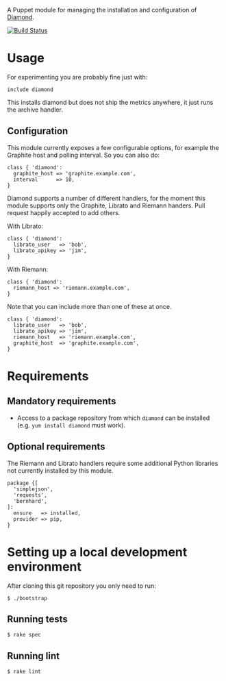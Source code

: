 A Puppet module for managing the installation and configuration of [Diamond](https://github.com/BrightcoveOS/Diamond).

[![Build Status](https://secure.travis-ci.org/miguno/puppet-diamond.png)](https://travis-ci.org/miguno/puppet-diamond)


# Usage

For experimenting you are probably fine just with:

    include diamond

This installs diamond but does not ship the metrics anywhere, it just runs the archive handler.


## Configuration

This module currently exposes a few configurable options, for example
the Graphite host and polling interval. So you can also do:

    class { 'diamond':
      graphite_host => 'graphite.example.com',
      interval      => 10,
    }

Diamond supports a number of different handlers, for the moment this module supports only the Graphite, Librato and
Riemann handers.  Pull request happily accepted to add others.

With Librato:

    class { 'diamond':
      librato_user   => 'bob',
      librato_apikey => 'jim',
    }

With Riemann:

    class { 'diamond':
      riemann_host => 'riemann.example.com',
    }

Note that you can include more than one of these at once.

    class { 'diamond':
      librato_user   => 'bob',
      librato_apikey => 'jim',
      riemann_host   => 'riemann.example.com',
      graphite_host  => 'graphite.example.com',
    }


# Requirements

## Mandatory requirements

* Access to a package repository from which `diamond` can be installed (e.g. `yum install diamond` must work).


## Optional requirements

The Riemann and Librato handlers require some additional Python libraries not currently installed by this module.

    package {[
      'simplejson',
      'requests',
      'bernhard',
    ]:
      ensure   => installed,
      provider => pip,
    }


# Setting up a local development environment

After cloning this git repository you only need to run:

    $ ./bootstrap


## Running tests

    $ rake spec


## Running lint

    $ rake lint
